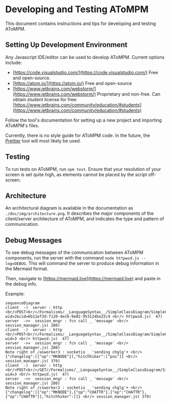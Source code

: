 # Developing and Testing AToMPM

This document contains instructions and tips for developing and testing AToMPM.

## Setting Up Development Environment

Any Javascript IDE/editor can be used to develop AToMPM. Current options include:
* [https://code.visualstudio.com/](https://code.visualstudio.com/) Free and open-source.
* [https://atom.io/](https://atom.io/) Free and open-source
* [https://www.jetbrains.com/webstorm/](https://www.jetbrains.com/webstorm/) Proprietary and non-free. Can obtain student license for free: [https://www.jetbrains.com/community/education/#students](https://www.jetbrains.com/community/education/#students)

Follow the tool's documentation for setting up a new project and importing AToMPM's files.

Currently, there is no style guide for AToMPM code. In the future, the [Prettier](https://prettier.io/) tool will most likely be used.

## Testing
To run tests on AToMPM, run `npm test`. Ensure that your resolution of your screen is set quite high, as elements cannot be placed by the script off-screen.

## Architecture

An architectural diagram is available in the documentation as `./doc/img/architecture.png`. It describes the major components of the client/server architecture of AToMPM, and indicates the type and pattern of communication.

## Debug Messages

To see debug messages of the communication between AToMPM components, run the server with the command `node httpwsd.js --log=DEBUG`. This will command the server to produce debug information in the Mermaid format.

Then, navigate to [https://mermaid.live](https://mermaid.live) and paste in the debug info.

Example:
```mermaid
sequenceDiagram
client  -)  server : http <br/>POST<br/>/Formalisms/__LanguageSyntax__/SimpleClassDiagram/SimpleClassDiagram.defaultIcons/ClassIcon.type?wid=2&cid=6b11ef3d-7120-4ec6-9e02-953124be22c4 <br/> httpwsd.js(  47)
server  ->>  session_mngr : fcn call _ 'message' <br/> session_manager.js( 280)
client  -)  server : http <br/>POST<br/>/Formalisms/__LanguageSyntax__/SimpleClassDiagram/SimpleClassDiagram/Class.type?wid=3 <br/> httpwsd.js(  47)
server  ->>  session_mngr : fcn call _ 'message' <br/> session_manager.js( 280)
Note right of /asworker3 : socketio _ 'sending chglg'+ <br/>{"changelog":[{"op":"MKNODE"}],"hitchhiker":["pos"]} <br/> session_manager.js( 379)
client  -)  server : http <br/>POST<br/>/GET//Formalisms/__LanguageSyntax__/SimpleClassDiagram/SimpleClassDiagram/Class/1.instance.mappings?wid=3 <br/> httpwsd.js(  47)
server  ->>  session_mngr : fcn call _ 'message' <br/> session_manager.js( 280)
Note right of /csworker2 : socketio _ 'sending chglg'+ <br/>{"changelog":[{"op":"MKNODE"},{"op":"CHATTR"},{"op":"CHATTR"},{"op":"CHATTR"}],"hitchhiker":[]} <br/> session_manager.js( 379)
```
